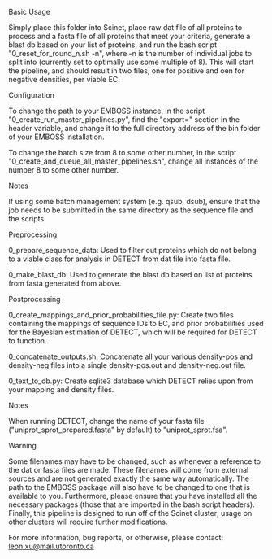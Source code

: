 Basic Usage

Simply place this folder into Scinet, place raw dat file of all proteins to process and a fasta file of all proteins that meet your 
criteria, generate a blast db based on your list of proteins, and run the bash script "0_reset_for_round_n.sh -n", where -n is the number of 
individual jobs to split into (currently set to optimally use some multiple of 8). This will start the pipeline, and should result in two 
files, one for positive and oen for negative densities, per viable EC. 

Configuration

To change the path to your EMBOSS instance, in the script "0_create_run_master_pipelines.py", find the "export=" section in the header variable, and change it to the full directory address of the bin folder of your EMBOSS installation.

To change the batch size from 8 to some other number, in the script "0_create_and_queue_all_master_pipelines.sh", change all instances of the number 8 to some other number. 

Notes

If using some batch management system (e.g. qsub, dsub), ensure that the job needs to be submitted in the same directory as the sequence file and the scripts.

Preprocessing

0_prepare_sequence_data: Used to filter out proteins which do not belong to a viable class for analysis in DETECT from dat file into fasta 
file.

0_make_blast_db: Used to generate the blast db based on list of proteins from fasta generated from above. 

Postprocessing

0_create_mappings_and_prior_probabilities_file.py: Create two files containing the mappings of sequence IDs to EC, and prior probabilities 
used for the Bayesian estimation of DETECT, which will be required for DETECT to function.

0_concatenate_outputs.sh: Concatenate all your various density-pos and density-neg files into a single density-pos.out and density-neg.out file.

0_text_to_db.py: Create sqlite3 database which DETECT relies upon from your mapping and density files.

Notes

When running DETECT, change the name of your fasta file ("uniprot_sprot_prepared.fasta" by default) to "uniprot_sprot.fsa".

Warning

Some filenames may have to be changed, such as whenever a reference to the dat or fasta files are made. These filenames will come from 
external sources and are not generated exactly the same way automatically. The path to the EMBOSS package will also have to be changed to 
one that is available to you. Furthermore, please ensure that you have installed all the necessary packages (those that are imported in 
the bash script headers). Finally, this pipeline is designed to run off of the Scinet cluster; usage on other clusters will require further
modifications.

For more information, bug reports, or otherwise, please contact: leon.xu@mail.utoronto.ca
